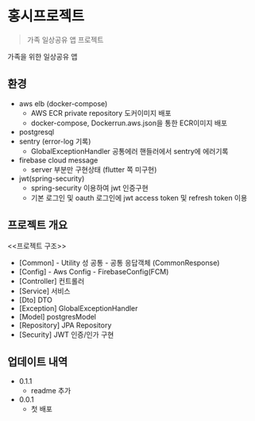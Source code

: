 # 홍시프로젝트
> 가족 일상공유 앱 프로젝트

가족을 위한 일상공유 앱

## 환경

- aws elb (docker-compose)
  * AWS ECR private repository 도커이미지 배포 
  * docker-compose, Dockerrun.aws.json을 통한 ECR이미지 배포
- postgresql
- sentry (error-log 기록)
  * GlobalExceptionHandler 공통에러 핸들러에서 sentry에 에러기록
- firebase cloud message
  * server 부분만 구현상태 (flutter 쪽 미구현)
- jwt(spring-security)
  * spring-security 이용하여 jwt 인증구현 
  * 기본 로그인 및 oauth 로그인에 jwt access token 및 refresh token 이용

## 프로젝트 개요

<<프로젝트 구조>>

- [Common] - Utility 성 공통 
           - 공통 응답객체 (CommonResponse)
- [Config] - Aws Config - FirebaseConfig(FCM)
- [Controller] 컨트롤러 
- [Service] 서비스
- [Dto] DTO
- [Exception] GlobalExceptionHandler
- [Model] postgresModel
- [Repository] JPA Repository
- [Security] JWT 인증/인가 구현

## 업데이트 내역
* 0.1.1
    * readme 추가 
* 0.0.1
    * 첫 배포 
